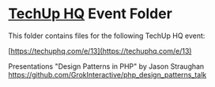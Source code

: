 [TechUp HQ][techuphq] Event Folder
====

This folder contains files for the following TechUp HQ event:

[https://techuphq.com/e/13](https://techuphq.com/e/13)


Presentations
"Design Patterns in PHP" by Jason Straughan
https://github.com/GrokInteractive/php_design_patterns_talk

[techuphq]: http://techuphq.com
